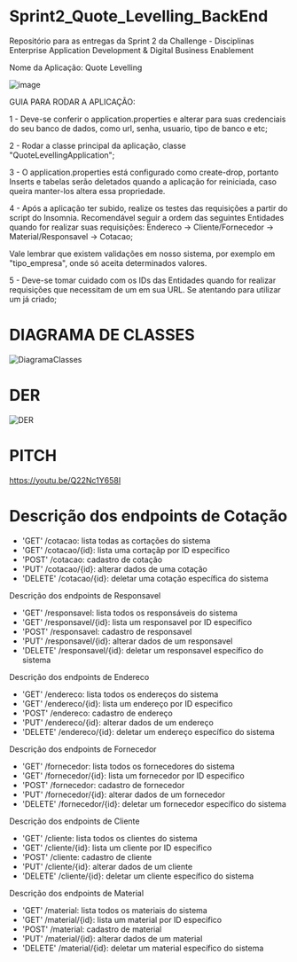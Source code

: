 # Sprint2_Quote_Levelling_BackEnd
Repositório para as entregas da Sprint 2 da Challenge - Disciplinas Enterprise Application Development &amp; Digital Business Enablement


Nome da Aplicação: Quote Levelling


![image](https://github.com/HebertLins/Sprint-1-JAVA/assets/111543334/cfad3699-e26c-4688-ba36-528b5e970c8a)

GUIA PARA RODAR A APLICAÇÃO:

1 - Deve-se conferir o application.properties e alterar para suas credenciais do seu banco de dados, como url, senha, usuario, tipo de banco e etc;

2 - Rodar a classe principal da aplicação, classe "QuoteLevellingApplication";

3 - O application.properties está configurado como create-drop, portanto Inserts e tabelas serão deletados quando a aplicação for reiniciada, caso queira manter-los altera essa propriedade.

4 - Após a aplicação ter subido, realize os testes das requisições a partir do script do Insomnia. Recomendável seguir a ordem das seguintes Entidades quando for realizar suas requisições:
Endereco -> Cliente/Fornecedor -> Material/Responsavel -> Cotacao;

Vale lembrar que existem validações em nosso sistema, por exemplo em "tipo_empresa", onde só aceita determinados valores.

5 - Deve-se tomar cuidado com os IDs das Entidades quando for realizar requisições que necessitam de um em sua URL. Se atentando para utilizar um já criado;





# DIAGRAMA DE CLASSES

![DiagramaClasses](https://github.com/HebertLins/Sprint-1-JAVA/assets/111543334/d88861f1-ae62-422e-b37c-13701377550c)


# DER

![DER](https://github.com/HebertLins/Sprint-1-JAVA/assets/111543334/ee7e01aa-d829-4410-866a-5633f3a88832)


# PITCH

https://youtu.be/Q22Nc1Y658I


# Descrição dos endpoints de Cotação

- 'GET'     /cotacao: lista todas as cortações do sistema
- 'GET'     /cotacao/{id}: lista uma cortaçãp por ID especifico
- 'POST'    /cotacao: cadastro de cotação
- 'PUT'     /cotacao/{id}: alterar dados de uma cotação
- 'DELETE'  /cotacao/{id}: deletar uma cotação específica do sistema

Descrição dos endpoints de Responsavel

- 'GET'     /responsavel: lista todos os responsáveis do sistema
- 'GET'     /responsavel/{id}: lista um responsavel por ID especifico
- 'POST'    /responsavel: cadastro de responsavel
- 'PUT'     /responsavel/{id}: alterar dados de um responsavel
- 'DELETE'  /responsavel/{id}: deletar um responsavel específico do sistema

Descrição dos endpoints de Endereco

- 'GET'     /endereco: lista todos os endereços do sistema
- 'GET'     /endereco/{id}: lista um endereço por ID especifico
- 'POST'    /endereco: cadastro de endereço
- 'PUT'     /endereco/{id}: alterar dados de um endereço
- 'DELETE'  /endereco/{id}: deletar um endereço específico do sistema

Descrição dos endpoints de Fornecedor

- 'GET'     /fornecedor: lista todos os fornecedores do sistema
- 'GET'     /fornecedor/{id}: lista um fornecedor por ID especifico
- 'POST'    /fornecedor: cadastro de fornecedor
- 'PUT'     /fornecedor/{id}: alterar dados de um fornecedor
- 'DELETE'  /fornecedor/{id}: deletar um fornecedor específico do sistema

Descrição dos endpoints de Cliente

- 'GET'     /cliente: lista todos os clientes do sistema
- 'GET'     /cliente/{id}: lista um cliente por ID especifico
- 'POST'    /cliente: cadastro de cliente
- 'PUT'     /cliente/{id}: alterar dados de um cliente
- 'DELETE'  /cliente/{id}: deletar um cliente específico do sistema

Descrição dos endpoints de Material

- 'GET'     /material: lista todos os materiais do sistema
- 'GET'     /material/{id}: lista um material por ID especifico
- 'POST'    /material: cadastro de material
- 'PUT'     /material/{id}: alterar dados de um material
- 'DELETE'  /material/{id}: deletar um material específico do sistema
